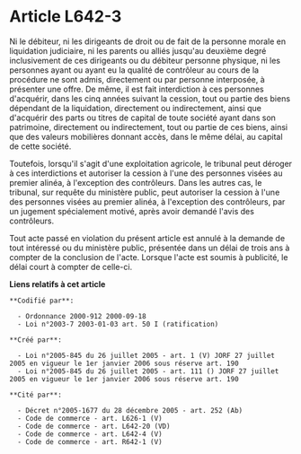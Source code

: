# Article L642-3

Ni le débiteur, ni les dirigeants de droit ou de fait de la personne morale en liquidation judiciaire, ni les parents ou
alliés jusqu'au deuxième degré inclusivement de ces dirigeants ou du débiteur personne physique, ni les personnes ayant ou
ayant eu la qualité de contrôleur au cours de la procédure ne sont admis, directement ou par personne interposée, à présenter
une offre. De même, il est fait interdiction à ces personnes d'acquérir, dans les cinq années suivant la cession, tout ou
partie des biens dépendant de la liquidation, directement ou indirectement, ainsi que d'acquérir des parts ou titres de
capital de toute société ayant dans son patrimoine, directement ou indirectement, tout ou partie de ces biens, ainsi que des
valeurs mobilières donnant accès, dans le même délai, au capital de cette société.

Toutefois, lorsqu'il s'agit d'une exploitation agricole, le tribunal peut déroger à ces interdictions et autoriser la cession
à l'une des personnes visées au premier alinéa, à l'exception des contrôleurs. Dans les autres cas, le tribunal, sur requête
du ministère public, peut autoriser la cession à l'une des personnes visées au premier alinéa, à l'exception des contrôleurs,
par un jugement spécialement motivé, après avoir demandé l'avis des contrôleurs.

Tout acte passé en violation du présent article est annulé à la demande de tout intéressé ou du ministère public, présentée
dans un délai de trois ans à compter de la conclusion de l'acte. Lorsque l'acte est soumis à publicité, le délai court à
compter de celle-ci.

**Liens relatifs à cet article**

	**Codifié par**:

	  - Ordonnance 2000-912 2000-09-18
	  - Loi n°2003-7 2003-01-03 art. 50 I (ratification)

	**Créé par**:

	  - Loi n°2005-845 du 26 juillet 2005 - art. 1 (V) JORF 27 juillet 2005 en vigueur le 1er janvier 2006 sous réserve art. 190
	  - Loi n°2005-845 du 26 juillet 2005 - art. 111 () JORF 27 juillet 2005 en vigueur le 1er janvier 2006 sous réserve art. 190

	**Cité par**:

	  - Décret n°2005-1677 du 28 décembre 2005 - art. 252 (Ab)
	  - Code de commerce - art. L626-1 (V)
	  - Code de commerce - art. L642-20 (VD)
	  - Code de commerce - art. L642-4 (V)
	  - Code de commerce - art. R642-1 (V)
